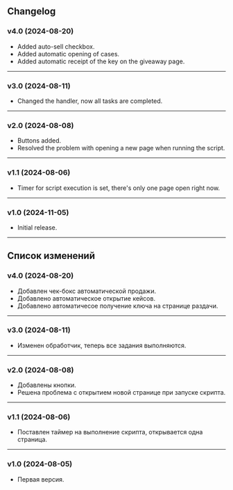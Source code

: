 ## Changelog
### v4.0 (2024-08-20)
* Added auto-sell checkbox.
* Added automatic opening of cases.
* Added automatic receipt of the key on the giveaway page.
***
### v3.0 (2024-08-11)
* Changed the handler, now all tasks are completed.
***
### v2.0 (2024-08-08)
* Buttons added.
* Resolved the problem with opening a new page when running the script.
***
### v1.1 (2024-08-06)
* Timer for script execution is set, there's only one page open right now.
***
### v1.0 (2024-11-05)
* Initial release.

***

## Список изменений
### v4.0 (2024-08-20)
* Добавлен чек-бокс автоматической продажи.
* Добавлено автоматическое открытие кейсов.
* Добавлено автоматичесое получение ключа на странице раздачи.
***
### v3.0 (2024-08-11)
* Изменен обработчик, теперь все задания выполняются.
***
### v2.0 (2024-08-08)
* Добавлены кнопки.
* Решена проблема с открытием новой странице при запуске скрипта.
***
### v1.1 (2024-08-06)
* Поставлен таймер на выполнение скрипта, открывается одна страница.
***
### v1.0 (2024-08-05)
* Первая версия.
